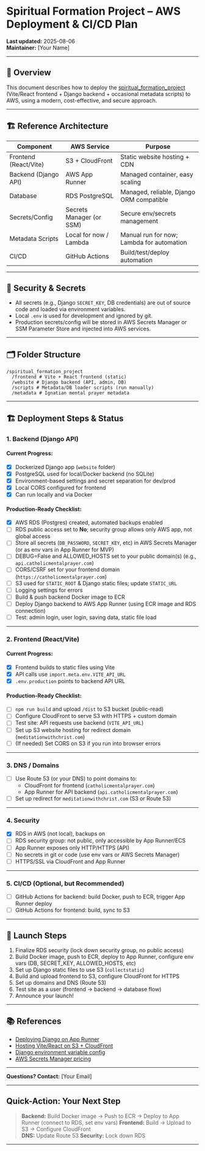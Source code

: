 # Spiritual Formation Project – AWS Deployment & CI/CD Plan

**Last updated:** 2025-08-06  
**Maintainer:** [Your Name]

---

## 🚀 Overview

This document describes how to deploy the
[spiritual_formation_project](https://github.com/vaultman765/spiritual_formation_project)
(Vite/React frontend + Django backend + occasional metadata scripts) to AWS, using a modern, cost-effective, and secure approach.

---

## 🏗️ Reference Architecture

| Component              | AWS Service            | Purpose                                  |
|------------------------|------------------------|-------------------------------------------|
| Frontend (React/Vite)  | S3 + CloudFront        | Static website hosting + CDN              |
| Backend (Django API)   | AWS App Runner         | Managed container, easy scaling           |
| Database               | RDS PostgreSQL         | Managed, reliable, Django ORM compatible  |
| Secrets/Config         | Secrets Manager (or SSM)| Secure env/secrets management            |
| Metadata Scripts       | Local for now / Lambda | Manual run for now; Lambda for automation |
| CI/CD                  | GitHub Actions         | Build/test/deploy automation              |

---

## 🔑 Security & Secrets

- All secrets (e.g., Django `SECRET_KEY`, DB credentials) are out of source code and loaded via environment variables.
- Local `.env` is used for development and ignored by git.
- Production secrets/config will be stored in AWS Secrets Manager or SSM Parameter Store and injected into AWS services.

---

## 🗂️ Folder Structure

```plaintext
/spiritual_formation_project
  /frontend # Vite + React frontend (static)
  /website # Django backend (API, admin, DB)
  /scripts # Metadata/DB loader scripts (run manually)
  /metadata # Ignatian mental prayer metadata
```

---

## 🏗️ Deployment Steps & Status

### 1. **Backend (Django API)**

#### **Current Progress:**

- [x] Dockerized Django app (`website` folder)
- [x] PostgreSQL used for local/Docker backend (no SQLite)
- [x] Environment-based settings and secret separation for dev/prod
- [x] Local CORS configured for frontend
- [x] Can run locally and via Docker

#### **Production-Ready Checklist:**

- [x] AWS RDS (Postgres) created, automated backups enabled
- [ ] RDS public access set to **No**; security group allows only AWS app, not global access
- [ ] Store all secrets (`DB_PASSWORD`, `SECRET_KEY`, etc) in AWS Secrets Manager (or as env vars in App Runner for MVP)
- [ ] DEBUG=False and ALLOWED_HOSTS set to your public domain(s) (e.g., `api.catholicmentalprayer.com`)
- [ ] CORS/CSRF set for your frontend domain (`https://catholicmentalprayer.com`)
- [ ] S3 used for `STATIC_ROOT` & Django static files; update `STATIC_URL`
- [ ] Logging settings for errors
- [ ] Build & push backend Docker image to ECR
- [ ] Deploy Django backend to AWS App Runner (using ECR image and RDS connection)
- [ ] Test: admin login, user login, saving data, static file load

---

### 2. **Frontend (React/Vite)**

#### **Current Progress:**

- [x] Frontend builds to static files using Vite
- [x] API calls use `import.meta.env.VITE_API_URL`
- [x] `.env.production` points to backend API URL

#### **Production-Ready Checklist:**

- [ ] `npm run build` and upload `/dist` to S3 bucket (public-read)
- [ ] Configure CloudFront to serve S3 with HTTPS + custom domain
- [ ] Test site: API requests use backend (`VITE_API_URL`)
- [ ] Set up S3 website hosting for redirect domain (`meditationwithchrist.com`)
- [ ] (If needed) Set CORS on S3 if you run into browser errors

---

### 3. **DNS / Domains**

- [ ] Use Route 53 (or your DNS) to point domains to:
  - CloudFront for frontend (`catholicmentalprayer.com`)
  - App Runner for API backend (`api.catholicmentalprayer.com`)
- [ ] Set up redirect for `meditationwithchrist.com` (S3 or Route 53)

---

### 4. **Security**

- [x] RDS in AWS (not local), backups on
- [ ] RDS security group: not public, only accessible by App Runner/ECS
- [ ] App Runner exposes only HTTP/HTTPS (API)
- [ ] No secrets in git or code (use env vars or AWS Secrets Manager)
- [ ] HTTPS/SSL via CloudFront and App Runner

---

### 5. **CI/CD (Optional, but Recommended)**

- [ ] GitHub Actions for backend: build Docker, push to ECR, trigger App Runner deploy
- [ ] GitHub Actions for frontend: build, sync to S3

---

## 🏁 **Launch Steps**

1. Finalize RDS security (lock down security group, no public access)
2. Build Docker image, push to ECR, deploy to App Runner, configure env vars (DB, SECRET_KEY, ALLOWED_HOSTS, etc)
3. Set up Django static files to use S3 (`collectstatic`)
4. Build and upload frontend to S3, configure CloudFront for HTTPS
5. Set up domains and DNS (Route 53)
6. Test site as a user (frontend → backend → database flow)
7. Announce your launch!

---

## 📚 References

- [Deploying Django on App Runner](https://aws.amazon.com/blogs/containers/deploy-and-scale-django-applications-on-aws-app-runner/)
- [Hosting Vite/React on S3 + CloudFront](https://dev.to/aws-builders/deploy-your-react-app-on-aws-s3-cloudfront-30eo)
- [Django environment variable config](https://django-environ.readthedocs.io/en/latest/)
- [AWS Secrets Manager pricing](https://aws.amazon.com/secrets-manager/pricing/)

---

**Questions? Contact:** [Your Email]

---

## **Quick-Action: Your Next Step**
>
> **Backend:** Build Docker image → Push to ECR → Deploy to App Runner (connect to RDS, set env vars)
> **Frontend:** Build → Upload to S3 → Configure CloudFront  
> **DNS:** Update Route 53
> **Security:** Lock down RDS

---
